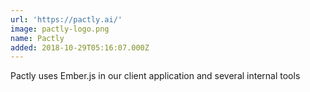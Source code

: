 ```yaml
---
url: 'https://pactly.ai/'
image: pactly-logo.png
name: Pactly
added: 2018-10-29T05:16:07.000Z
---
```

Pactly uses Ember.js in our client application and several internal tools